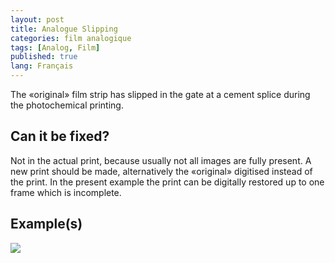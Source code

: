 ```yaml
---
layout: post
title: Analogue Slipping
categories: film analogique
tags: [Analog, Film]
published: true
lang: Français
---
```


The «original» film strip has slipped in the gate at a cement splice during the photochemical printing.

## Can it be fixed?

Not in the actual print, because usually not all images are fully present. A new print should be made, alternatively the «original» digitised instead of the print. In the present example the print can be digitally restored up to one frame which is incomplete.

## Example(s)

<img src="{{ site.baseurl }}/images/analogue_slip.gif">
